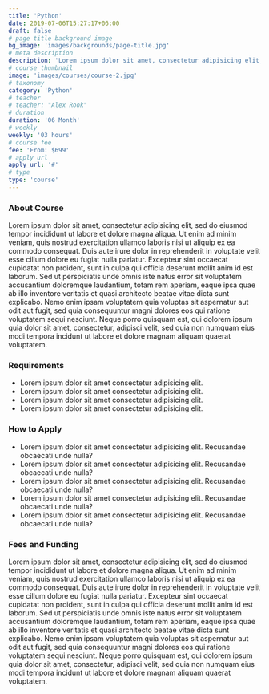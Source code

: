 ```yaml
---
title: 'Python'
date: 2019-07-06T15:27:17+06:00
draft: false
# page title background image
bg_image: 'images/backgrounds/page-title.jpg'
# meta description
description: 'Lorem ipsum dolor sit amet, consectetur adipisicing elit, sed do eiusmod tempor incididunt ut labore. dolore magna aliqua. Ut enim ad minim veniam, quis nostrud.'
# course thumbnail
image: 'images/courses/course-2.jpg'
# taxonomy
category: 'Python'
# teacher
# teacher: "Alex Rook"
# duration
duration: '06 Month'
# weekly
weekly: '03 hours'
# course fee
fee: 'From: $699'
# apply url
apply_url: '#'
# type
type: 'course'
---
```


### About Course

Lorem ipsum dolor sit amet, consectetur adipisicing elit, sed do eiusmod tempor incididunt ut labore et
dolore magna aliqua. Ut enim ad minim veniam, quis nostrud exercitation ullamco laboris nisi ut aliquip ex ea
commodo consequat. Duis aute irure dolor in reprehenderit in voluptate velit esse cillum dolore eu fugiat
nulla pariatur. Excepteur sint occaecat cupidatat non proident, sunt in culpa qui officia deserunt mollit
anim id est laborum. Sed ut perspiciatis unde omnis iste natus error sit voluptatem accusantium doloremque
laudantium, totam rem aperiam, eaque ipsa quae ab illo inventore veritatis et quasi architecto beatae vitae
dicta sunt explicabo. Nemo enim ipsam voluptatem quia voluptas sit aspernatur aut odit aut fugit, sed quia
consequuntur magni dolores eos qui ratione voluptatem sequi nesciunt. Neque porro quisquam est, qui dolorem
ipsum quia dolor sit amet, consectetur, adipisci velit, sed quia non numquam eius modi tempora incidunt ut
labore et dolore magnam aliquam quaerat voluptatem.</p>

### Requirements

- Lorem ipsum dolor sit amet consectetur adipisicing elit.
- Lorem ipsum dolor sit amet consectetur adipisicing elit.
- Lorem ipsum dolor sit amet consectetur adipisicing elit.
- Lorem ipsum dolor sit amet consectetur adipisicing elit.

### How to Apply

- Lorem ipsum dolor sit amet consectetur adipisicing elit. Recusandae obcaecati unde nulla?
- Lorem ipsum dolor sit amet consectetur adipisicing elit. Recusandae obcaecati unde nulla?
- Lorem ipsum dolor sit amet consectetur adipisicing elit. Recusandae obcaecati unde nulla?
- Lorem ipsum dolor sit amet consectetur adipisicing elit. Recusandae obcaecati unde nulla?
- Lorem ipsum dolor sit amet consectetur adipisicing elit. Recusandae obcaecati unde nulla?

### Fees and Funding

Lorem ipsum dolor sit amet, consectetur adipisicing elit, sed do eiusmod tempor incididunt ut labore et
dolore magna aliqua. Ut enim ad minim veniam, quis nostrud exercitation ullamco laboris nisi ut aliquip ex ea
commodo consequat. Duis aute irure dolor in reprehenderit in voluptate velit esse cillum dolore eu fugiat
nulla pariatur. Excepteur sint occaecat cupidatat non proident, sunt in culpa qui officia deserunt mollit
anim id est laborum. Sed ut perspiciatis unde omnis iste natus error sit voluptatem accusantium doloremque
laudantium, totam rem aperiam, eaque ipsa quae ab illo inventore veritatis et quasi architecto beatae vitae
dicta sunt explicabo. Nemo enim ipsam voluptatem quia voluptas sit aspernatur aut odit aut fugit, sed quia
consequuntur magni dolores eos qui ratione voluptatem sequi nesciunt. Neque porro quisquam est, qui dolorem
ipsum quia dolor sit amet, consectetur, adipisci velit, sed quia non numquam eius modi tempora incidunt ut
labore et dolore magnam aliquam quaerat voluptatem.
